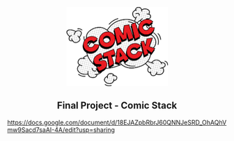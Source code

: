 
<div align="center">
  <img width="233" height="182" src="/ComicStack.png">
  <h2 align="center">
    Final Project - Comic Stack
  </h2>
</div>

https://docs.google.com/document/d/18EJAZpbRbrJ60QNNJeSRD_OhAQhVmw9Sacd7saAI-4A/edit?usp=sharing
